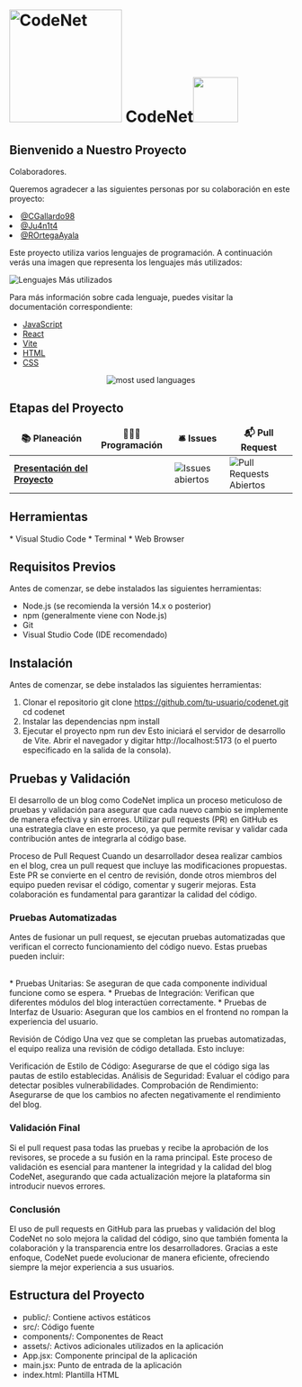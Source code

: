 <h1><a align="left"><a href='https://postimages.org/' target='_blank'><img src='https://i.postimg.cc/FzmxdmM8/CodeNet.png' border='0' alt='CodeNet' width ="200"/></a> </a>
<a align="center"> CodeNet</a><img src="https://media2.giphy.com/media/QssGEmpkyEOhBCb7e1/giphy.gif?cid=ecf05e47a0n3gi1bfqntqmob8g9aid1oyj2wr3ds3mg700bl&rid=giphy.gif" width ="80"></h1>
<h2>Bienvenido a Nuestro Proyecto</h2>
  <p>Colaboradores. </p>
  <p>Queremos agradecer a las siguientes personas por su colaboración en este proyecto:  
  <li><a href="https://github.com/CGallardo98"> @CGallardo98</a></li>
  <li><a href="https://github.com/ju4n1t4"> @Ju4n1t4</a></li>
  <li><a href="https://github.com/ROrtegaAyala"> @ROrtegaAyala</a></li> </p> 

<p>Este proyecto utiliza varios lenguajes de programación. A continuación verás una imagen que representa los lenguajes más utilizados:</p>
<img src="https://img.shields.io/badge/Top%20Languages-JavaScript%20%7C%20React%20%7C%20Vite%20%7C%20HTML%20%7C%20CSS-brightgreen" alt="Lenguajes Más utilizados" />
<p>Para más información sobre cada lenguaje, puedes visitar la documentación correspondiente:</p>
<ul>
    <li><a href="https://developer.mozilla.org/en-US/docs/Web/JavaScript">JavaScript</a></li>
    <li><a href="https://es.react.dev/">React</a></li>
    <li><a href="https://vitejs.dev/guide/">Vite</a></li>
    <li><a href="https://developer.mozilla.org/en-US/docs/Web/HTML">HTML</a></li>
    <li><a href="https://developer.mozilla.org/en-US/docs/Web/CSS">CSS</a></li>
</ul>
<p align="center"><img alt="most used languages" src="https://github-readme-stats.vercel.app/api/top-langs/?username=ju4n1t4&count_private=true&theme=algolia&bg_color=0,000000,130F40&layout=compact&border_radius=8&langs_count=8&hide_border=true"/>
</p>

<p></p>
<h2>Etapas del Proyecto</h2>
<table>
  <thead align="center">
    <tr border: none;>
      <td><b>📚 Planeación</b></td>
      <td><b>👩🏼‍💻 Programación</b></td>
      <td><b>🛎 Issues</b></td>
      <td><b>📬 Pull Request</b></td>
    </tr>
  </thead>
  <tbody>
    <tr>
      <td><a href="https://github.com/CGallardo98/CodeNet/blob/main/Proyecto.pdf"><b>Presentación del Proyecto</b></a></td> 
      <td></td>
      <td><img src="https://img.shields.io/github/issues/CGallardo98/CodeNet" alt="Issues abiertos" /></td>
      <td><img src="https://img.shields.io/github/issues-pr/CGallardo98/CodeNet" alt="Pull Requests Abiertos" /></td>
  </tbody>
</table>
<p></p>

<h2>Herramientas</h2>
* Visual Studio Code
* Terminal
* Web Browser

<h2>Requisitos Previos</h2>
<p>Antes de comenzar, se debe instalados las siguientes herramientas:</p>

* Node.js (se recomienda la versión 14.x o posterior)
* npm (generalmente viene con Node.js)
* Git
* Visual Studio Code (IDE recomendado)

<h2>Instalación</h2>
<p>Antes de comenzar, se debe instalados las siguientes herramientas:</p>

1. Clonar el repositorio
   git clone https://github.com/tu-usuario/codenet.git
   cd codenet
2. Instalar las dependencias
   npm install
3. Ejecutar el proyecto
  npm run dev
  Esto iniciará el servidor de desarrollo de Vite. Abrir el navegador y digitar http://localhost:5173 (o el puerto especificado en la salida de la consola).

<h2>Pruebas y Validación</h2>
<p>El desarrollo de un blog como CodeNet implica un proceso meticuloso de pruebas y validación para asegurar que cada nuevo cambio se implemente de manera efectiva y sin errores. Utilizar pull requests (PR) en GitHub es una estrategia clave en este proceso, ya que permite revisar y validar cada contribución antes de integrarla al código base.</p>

Proceso de Pull Request
Cuando un desarrollador desea realizar cambios en el blog, crea un pull request que incluye las modificaciones propuestas. Este PR se convierte en el centro de revisión, donde otros miembros del equipo pueden revisar el código, comentar y sugerir mejoras. Esta colaboración es fundamental para garantizar la calidad del código.

<h3>Pruebas Automatizadas</h3>
<p>Antes de fusionar un pull request, se ejecutan pruebas automatizadas que verifican el correcto funcionamiento del código nuevo. Estas pruebas pueden incluir:</p>
<br>* Pruebas Unitarias: Se aseguran de que cada componente individual funcione como se espera.
* Pruebas de Integración: Verifican que diferentes módulos del blog interactúen correctamente.
* Pruebas de Interfaz de Usuario: Aseguran que los cambios en el frontend no rompan la experiencia del usuario.</br>

Revisión de Código
Una vez que se completan las pruebas automatizadas, el equipo realiza una revisión de código detallada. Esto incluye:

Verificación de Estilo de Código: Asegurarse de que el código siga las pautas de estilo establecidas.
Análisis de Seguridad: Evaluar el código para detectar posibles vulnerabilidades.
Comprobación de Rendimiento: Asegurarse de que los cambios no afecten negativamente el rendimiento del blog.

<h3>Validación Final</h3>
Si el pull request pasa todas las pruebas y recibe la aprobación de los revisores, se procede a su fusión en la rama principal. Este proceso de validación es esencial para mantener la integridad y la calidad del blog CodeNet, asegurando que cada actualización mejore la plataforma sin introducir nuevos errores.

<h3>Conclusión</h3>
El uso de pull requests en GitHub para las pruebas y validación del blog CodeNet no solo mejora la calidad del código, sino que también fomenta la colaboración y la transparencia entre los desarrolladores. Gracias a este enfoque, CodeNet puede evolucionar de manera eficiente, ofreciendo siempre la mejor experiencia a sus usuarios.

<h2>Estructura del Proyecto</h2>

* public/: Contiene activos estáticos
* src/: Código fuente
* components/: Componentes de React
* assets/: Activos adicionales utilizados en la aplicación
* App.jsx: Componente principal de la aplicación
* main.jsx: Punto de entrada de la aplicación
* index.html: Plantilla HTML

